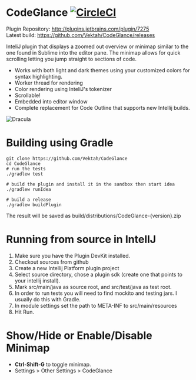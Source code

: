 CodeGlance [![CircleCI](https://circleci.com/gh/Vektah/CodeGlance/tree/master.svg?style=svg)](https://circleci.com/gh/Vektah/CodeGlance/tree/master)
==========

Plugin Repository: http://plugins.jetbrains.com/plugin/7275  
Latest build: https://github.com/Vektah/CodeGlance/releases

InteliJ plugin that displays a zoomed out overview or minimap similar to the one found in Sublime into the editor pane. The minimap allows for quick scrolling letting you jump straight to sections of code.

 - Works with both light and dark themes using your customized colors for syntax highlighting.
 - Worker thread for rendering
 - Color rendering using InteliJ's tokenizer
 - Scrollable!
 - Embedded into editor window
 - Complete replacement for Code Outline that supports new Intellij builds.

![Dracula](https://raw.github.com/Vektah/CodeGlance/master/pub/example.png)


Building using Gradle
====================
```
git clone https://github.com/Vektah/CodeGlance
cd CodeGlance
# run the tests
./gradlew test

# build the plugin and install it in the sandbox then start idea
./gradlew runIdea

# build a release
./gradlew buildPlugin

```
The result will be saved as build/distributions/CodeGlance-{version}.zip


Running from source in IntellJ
===================
1. Make sure you have the Plugin DevKit installed.
2. Checkout sources from github
3. Create a new Intellij Platform plugin project
4. Select source directory, chose a plugin sdk (create one that points to your intellij install).
5. Mark src/main/java as source root, and src/test/java as test root.
6. In order to run tests you will need to find mockito and testing jars. I usually do this with Gradle.
7. In module settings set the path to META-INF to src/main/resources
8. Hit Run.


Show/Hide or Enable/Disable Minimap
===================
* **Ctrl-Shift-G** to toggle minimap.
* Settings > Other Settings > CodeGlance
